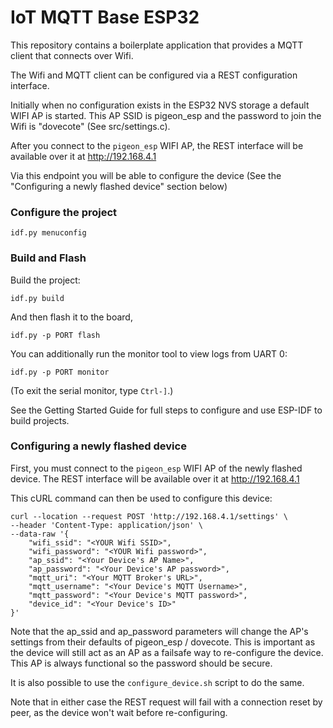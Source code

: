 # IoT MQTT Base ESP32

This repository contains a boilerplate application that provides a MQTT client that connects over Wifi.

The Wifi and MQTT client can be configured via a REST configuration interface.

Initially when no configuration exists in the ESP32 NVS storage a default WIFI AP is started.  This AP SSID is
pigeon_esp and the password to join the Wifi is "dovecote" (See src/settings.c).

After you connect to the `pigeon_esp` WIFI AP, the REST interface will be available over it at http://192.168.4.1

Via this endpoint you will be able to configure the device (See the "Configuring a newly flashed device" section below)

### Configure the project

```
idf.py menuconfig
```

### Build and Flash

Build the project:
```
idf.py build
```
 
And then flash it to the board, 

```
idf.py -p PORT flash 
```

You can additionally run the monitor tool to view logs from UART 0:

```
idf.py -p PORT monitor
```

(To exit the serial monitor, type ``Ctrl-]``.)

See the Getting Started Guide for full steps to configure and use ESP-IDF to build projects.

### Configuring a newly flashed device

First, you must connect to the `pigeon_esp` WIFI AP of the newly flashed device.
The REST interface will be available over it at http://192.168.4.1

This cURL command can then be used to configure this device:
```
curl --location --request POST 'http://192.168.4.1/settings' \
--header 'Content-Type: application/json' \
--data-raw '{
    "wifi_ssid": "<YOUR Wifi SSID>",
    "wifi_password": "<YOUR Wifi password>",
    "ap_ssid": "<Your Device's AP Name>",
    "ap_password": "<Your Device's AP password>",
    "mqtt_uri": "<Your MQTT Broker's URL>",
    "mqtt_username": "<Your Device's MQTT Username>",
    "mqtt_password": "<Your Device's MQTT password>",
    "device_id": "<Your Device's ID>"
}'
```

Note that the ap_ssid and ap_password parameters will change the AP's settings from their defaults of 
pigeon_esp / dovecote.  This is important as the device will still act as an AP as a failsafe way to re-configure the
device.  This AP is always functional so the password should be secure.

It is also possible to use the `configure_device.sh` script to do the same.

Note that in either case the REST request will fail with a connection reset by peer, as the device won't wait before
re-configuring.
